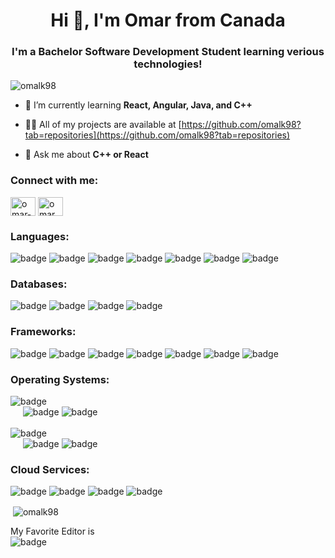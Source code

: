 <h1 align="center">Hi 👋, I'm Omar from Canada</h1>
<h3 align="center">I'm a Bachelor Software Development Student learning verious technologies!</h3>

<p align="left"> <img src="https://komarev.com/ghpvc/?username=omalk98&label=Profile%20views&color=0e75b6&style=flat" alt="omalk98" /> </p>

- 🌱 I’m currently learning **React, Angular, Java, and C++**

- 👨‍💻 All of my projects are available at [https://github.com/omalk98?tab=repositories](https://github.com/omalk98?tab=repositories)

- 💬 Ask me about **C++ or React**

<h3 align="left">Connect with me:</h3>
<p align="left">
<a href="https://linkedin.com/in/omar-hussein-51915622b" target="blank"><img align="center" src="https://raw.githubusercontent.com/rahuldkjain/github-profile-readme-generator/master/src/images/icons/Social/linked-in-alt.svg" alt="omar-hussein-51915622b" height="30" width="40" /></a>
<a href="https://instagram.com/omar_010751" target="blank"><img align="center" src="https://raw.githubusercontent.com/rahuldkjain/github-profile-readme-generator/master/src/images/icons/Social/instagram.svg" alt="omar_010751" height="30" width="40" /></a>
</p>

<h3 align="left">Languages:</h3>
<p>
  <img src="https://img.shields.io/badge/JavaScript-F7DF1E?style=plastic&logo=javascript&logoColor=black" alt="badge" />
  <img src="https://img.shields.io/badge/TypeScript-007ACC?style=plastic&logo=typescript&logoColor=white" alt="badge" />
  <img src="https://img.shields.io/badge/HTML5-E34F26?style=plastic&logo=html5&logoColor=white" alt="badge" />
  <img src="https://img.shields.io/badge/CSS3-1572B6?style=plastic&logo=css3&logoColor=white" alt="badge" />
  <img src="https://img.shields.io/badge/C%2B%2B-00599C?style=plastic&logo=c%2B%2B&logoColor=white" alt="badge" />
  <img src="https://img.shields.io/badge/C-00599C?style=plastic&logo=c&logoColor=white" alt="badge" />
  <img src="https://img.shields.io/badge/Java-ED8B00?style=plastic&logo=java&logoColor=black" alt="badge" />
</p>

<h3 align="left">Databases:</h3>
<p>
  <img src="https://img.shields.io/badge/MongoDB-4EA94B?style=plastic&logo=mongodb&logoColor=white" alt="badge" />
  <img src="https://img.shields.io/badge/PostgreSQL-316192?style=plastic&logo=postgresql&logoColor=white" alt="badge" />
  <img src="https://img.shields.io/badge/MSSQL-4A4A55?style=plastic&logo=microsoft-sql-server&logoColor=white" alt="badge" />
  <img src="https://img.shields.io/badge/Redis-DC382D?style=plastic&logo=redis&logoColor=white" alt="badge" />
</p>

<h3 align="left">Frameworks:</h3>
<p>
  <img src="https://img.shields.io/badge/Node.js-43853D?style=plastic&logo=node.js&logoColor=white" alt="badge" />
  <img src="https://img.shields.io/badge/Express.js-404D59?style=plastic&logo=express&logoColor=white" alt="badge" />
  <img src="https://img.shields.io/badge/jQuery-0769AD?style=plastic&logo=jquery&logoColor=white" alt="badge" />
  <img src="https://img.shields.io/badge/React-20232A?style=plastice&logo=react&logoColor=61DAFB" alt="badge" />
  <img src="https://img.shields.io/badge/Angular-DD0031?style=plastic&logo=angular&logoColor=white" alt="badge" />
  <img src="https://img.shields.io/badge/Bootstrap-563D7C?style=plastic&logo=bootstrap&logoColor=white" alt="badge" />
  <img src="https://img.shields.io/badge/Material--UI-0081CB?style=plastic&logo=mui&logoColor=white" alt="badge" />
</p>

<h3 align="left">Operating Systems:</h3>
<p>
  <img src="https://img.shields.io/badge/Microsoft-5E5E5E?style=plastic&logo=microsoft&logoColor=white" alt="badge" />
  <br/>&nbsp;&nbsp;&nbsp;&nbsp;
  <img src="https://img.shields.io/badge/Windows10-0078D6?style=plastic&logo=windows&logoColor=white" alt="badge" />
  <img src="https://img.shields.io/badge/WindowsXP-003399?style=plastic&logo=windows-xp&logoColor=white" alt="badge" />
  <br/><br/>
  <img src="https://img.shields.io/badge/Linux-FCC624?style=plastic&logo=linux&logoColor=black" alt="badge" />
  <br/>&nbsp;&nbsp;&nbsp;&nbsp;
  <img src="https://img.shields.io/badge/Ubuntu-E95420?style=plastic&logo=ubuntu&logoColor=white" alt="badge" />
  <img src="https://img.shields.io/badge/Kali-557C94?style=plastic&logo=kali-linux&logoColor=black" alt="badge" />
</p>

<h3 align="left">Cloud Services:</h3>
<p>
  <img src="https://img.shields.io/badge/Heroku-430098?style=plastic&logo=heroku&logoColor=white" alt="badge" />
  <img src="https://img.shields.io/badge/GitHub--Pages-100000?style=plastic&logo=github&logoColor=white" alt="badge" />
  <img src="https://img.shields.io/badge/Vercel-239120?style=plastic&logo=vercel&logoColor=white" alt="badge" />
  <img src="https://img.shields.io/badge/Google--Maps-4285F4?style=plastic&logo=google-maps&logoColor=FF3E00" alt="badge" />
</p>

<p>&nbsp;<img align="center" src="https://github-readme-stats.vercel.app/api?username=omalk98&theme=blue-green&show_icons=true&locale=en" alt="omalk98" /></p>

My Favorite Editor is <br/>
<img src="https://img.shields.io/badge/VSCode-12100E?style=for-the-badge&logo=visual-studio-code&logoColor=007ACC" alt="badge" /> 
